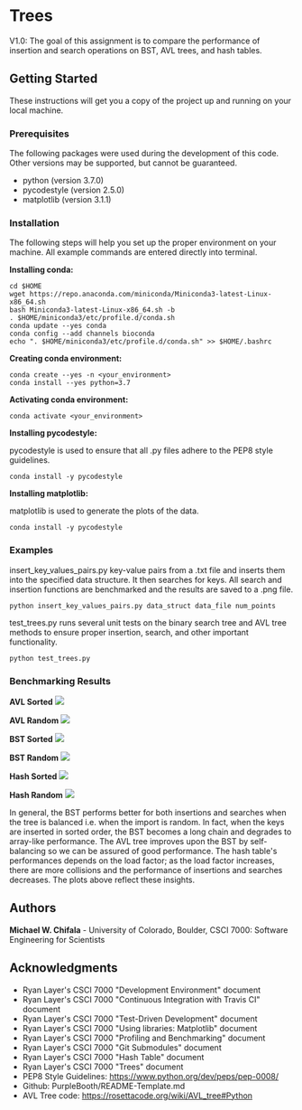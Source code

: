 # Trees
V1.0: The goal of this assignment is to compare the performance of insertion and search operations on BST, AVL trees, and hash tables.

## Getting Started

These instructions will get you a copy of the project up and running on your local machine.

### Prerequisites

The following packages were used during the development of this code. Other versions may be supported, but cannot be guaranteed.

- python (version 3.7.0)
- pycodestyle (version 2.5.0)
- matplotlib (version 3.1.1)

### Installation

The following steps will help you set up the proper environment on your machine. All example commands are entered directly into terminal.

**Installing conda:**

```
cd $HOME
wget https://repo.anaconda.com/miniconda/Miniconda3-latest-Linux-x86_64.sh
bash Miniconda3-latest-Linux-x86_64.sh -b
. $HOME/miniconda3/etc/profile.d/conda.sh
conda update --yes conda
conda config --add channels bioconda
echo ". $HOME/miniconda3/etc/profile.d/conda.sh" >> $HOME/.bashrc
```

**Creating conda environment:**

```
conda create --yes -n <your_environment>
conda install --yes python=3.7
```

**Activating conda environment:**

```
conda activate <your_environment>
```

**Installing pycodestyle:**

pycodestyle is used to ensure that all .py files adhere to the PEP8 style guidelines.

```
conda install -y pycodestyle
```

**Installing matplotlib:**

matplotlib is used to generate the plots of the data.

```
conda install -y pycodestyle
```

### Examples

insert_key_values_pairs.py key-value pairs from a .txt file and inserts them into the specified data structure. It then searches for keys. All search and insertion functions are benchmarked and the results are saved to a .png file.

```
python insert_key_values_pairs.py data_struct data_file num_points
```

test_trees.py runs several unit tests on the binary search tree and AVL tree methods to ensure proper insertion, search, and other important functionality.

```
python test_trees.py
```

### Benchmarking Results
**AVL Sorted**
![](avl_sorted.png)

**AVL Random**
![](avl.png)

**BST Sorted**
![](bst_sorted.png)

**BST Random**
![](bst.png)

**Hash Sorted**
![](hash_sorted.png)

**Hash Random**
![](hash.png)

In general, the BST performs better for both insertions and searches when the tree is balanced i.e. when the import is random. In fact, when the keys are inserted in sorted order, the BST becomes a long chain and degrades to array-like performance. The AVL tree improves upon the BST by self-balancing so we can be assured of good performance. The hash table's performances depends on the load factor; as the load factor increases, there are more collisions and the performance of insertions and searches decreases. The plots above reflect these insights.

## Authors

**Michael W. Chifala** - University of Colorado, Boulder, CSCI 7000: Software Engineering for Scientists


## Acknowledgments

* Ryan Layer's CSCI 7000 "Development Environment" document
* Ryan Layer's CSCI 7000 "Continuous Integration with Travis CI" document
* Ryan Layer's CSCI 7000 "Test-Driven Development" document
* Ryan Layer's CSCI 7000 "Using libraries: Matplotlib" document
* Ryan Layer's CSCI 7000 "Profiling and Benchmarking" document
* Ryan Layer's CSCI 7000 "Git Submodules" document
* Ryan Layer's CSCI 7000 "Hash Table" document
* Ryan Layer's CSCI 7000 "Trees" document
* PEP8 Style Guidelines: https://www.python.org/dev/peps/pep-0008/
* Github: PurpleBooth/README-Template.md
* AVL Tree code: https://rosettacode.org/wiki/AVL_tree#Python
